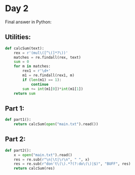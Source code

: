 # Day 2

Final answer in Python:

## Utilities:

```python
def calcSum(text):
    rex = r'(mul\([^\(]*?\))'
    matches = re.findall(rex, text)
    sum = 0
    for m in matches:
        rex1 = r'\d+'
        m1 = re.findall(rex1, m)
        if (len(m1) == 1):
            continue
        sum += int(m1[0])*int(m1[1])
    return sum
```

## Part 1:

```python
def part1():
    return calcSum(open("main.txt").read())
```

## Part 2:

```python
def part2():
    x = open("main.txt").read()
    res = re.sub(r"\n|\t|\r\n", " ", x)
    res = re.sub(r"don't\(\).*?(?:do\(\)|$)", "BUFF", res)
    return calcSum(res)
```